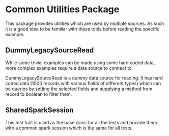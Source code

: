 Common Utilities Package
========================

This package provides utilities which are used by multiple sources. As such it is a good idea to be familiar with these tools before reading the specific example.

## DummyLegacySourceRead

While some trivial examples can be made using some hard coded data, more complex examples require a data source to connect to.

DummyLegacySourceRead is a dummy data source for reading. It has hard coded data (1000 records with various fields of different types) which can be queries by setting the selected fields and supplying a method from record to boolean to filter them.

## SharedSparkSession

This test trait is used as the base class for all the tests and provide them with a common spark session which is the same for all tests.